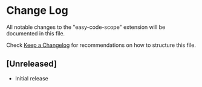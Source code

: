 # Change Log

All notable changes to the "easy-code-scope" extension will be documented in this file.

Check [Keep a Changelog](http://keepachangelog.com/) for recommendations on how to structure this file.

## [Unreleased]

- Initial release